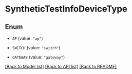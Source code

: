 # SyntheticTestInfoDeviceType

## Enum


* `AP` (value: `"ap"`)

* `SWITCH` (value: `"switch"`)

* `GATEWAY` (value: `"gateway"`)


[[Back to Model list]](../README.md#documentation-for-models) [[Back to API list]](../README.md#documentation-for-api-endpoints) [[Back to README]](../README.md)



